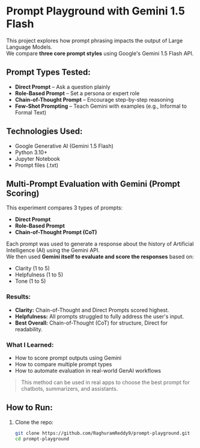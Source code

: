#  Prompt Playground with Gemini 1.5 Flash

This project explores how prompt phrasing impacts the output of Large Language Models.  
We compare **three core prompt styles** using Google's Gemini 1.5 Flash API.

## Prompt Types Tested:
- **Direct Prompt** – Ask a question plainly
- **Role-Based Prompt** – Set a persona or expert role
- **Chain-of-Thought Prompt** – Encourage step-by-step reasoning
- **Few-Shot Prompting** – Teach Gemini with examples (e.g., Informal to Formal Text)

## Technologies Used:
- Google Generative AI (Gemini 1.5 Flash)
- Python 3.10+
- Jupyter Notebook
- Prompt files (.txt)


## Multi-Prompt Evaluation with Gemini (Prompt Scoring)

This experiment compares 3 types of prompts:

- **Direct Prompt**
- **Role-Based Prompt**
- **Chain-of-Thought Prompt (CoT)**

Each prompt was used to generate a response about the history of Artificial Intelligence (AI) using the Gemini API.  
We then used **Gemini itself to evaluate and score the responses** based on:

- Clarity (1 to 5)
- Helpfulness (1 to 5)
- Tone (1 to 5)

### Results:
- **Clarity:** Chain-of-Thought and Direct Prompts scored highest.
- **Helpfulness:** All prompts struggled to fully address the user's input.
- **Best Overall:** Chain-of-Thought (CoT) for structure, Direct for readability.

###  What I Learned:
- How to score prompt outputs using Gemini
- How to compare multiple prompt types
- How to automate evaluation in real-world GenAI workflows

> This method can be used in real apps to choose the best prompt for chatbots, summarizers, and assistants.


## How to Run:
1. Clone the repo:
   ```bash
   git clone https://github.com/RaghuramReddy9/prompt-playground.git
   cd prompt-playground
